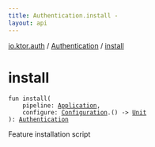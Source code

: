 ```yaml
---
title: Authentication.install - 
layout: api
---
```


<div class='api-docs-breadcrumbs'><a href="../index.html">io.ktor.auth</a> / <a href="index.html">Authentication</a> / <a href="./install.html">install</a></div>

# install

<div class="signature"><code><span class="keyword">fun </span><span class="identifier">install</span><span class="symbol">(</span><br/>&nbsp;&nbsp;&nbsp;&nbsp;<span class="parameterName" id="io.ktor.auth.Authentication.Feature$install(io.ktor.application.Application, kotlin.Function1((io.ktor.auth.Authentication.Configuration, kotlin.Unit)))/pipeline">pipeline</span><span class="symbol">:</span>&nbsp;<a href="../../io.ktor.application/-application/index.html"><span class="identifier">Application</span></a><span class="symbol">, </span><br/>&nbsp;&nbsp;&nbsp;&nbsp;<span class="parameterName" id="io.ktor.auth.Authentication.Feature$install(io.ktor.application.Application, kotlin.Function1((io.ktor.auth.Authentication.Configuration, kotlin.Unit)))/configure">configure</span><span class="symbol">:</span>&nbsp;<a href="-configuration/index.html"><span class="identifier">Configuration</span></a><span class="symbol">.</span><span class="symbol">(</span><span class="symbol">)</span>&nbsp;<span class="symbol">-&gt;</span>&nbsp;<a href="https://kotlinlang.org/api/latest/jvm/stdlib/kotlin/-unit/index.html"><span class="identifier">Unit</span></a><br/><span class="symbol">)</span><span class="symbol">: </span><a href="index.html"><span class="identifier">Authentication</span></a></code></div>

Feature installation script

